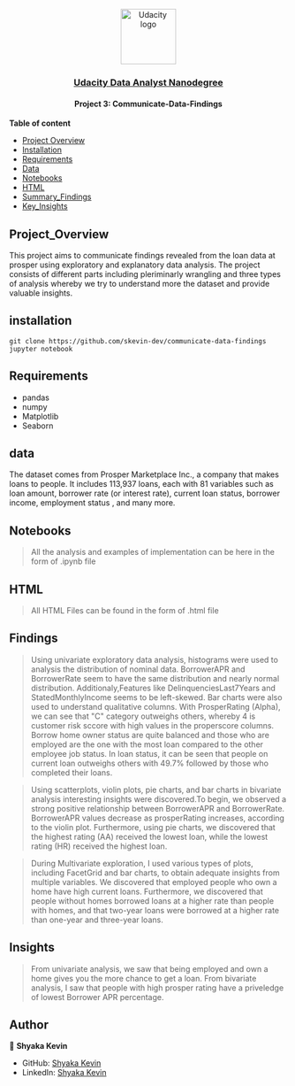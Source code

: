 <p align="center">
  <a href="https://www.udacity.com/">
    <img src='https://course_report_production.s3.amazonaws.com/rich/rich_files/rich_files/5511/s300/udacity-logo.png' alt="Udacity logo" width = 100px>
   </a>
</p>
<h3 align="center"><a href='https://www.udacity.com/course/data-analyst-nanodegree--nd002'> Udacity Data Analyst Nanodegree </a></h3>
<h4 align="center">Project  3: Communicate-Data-Findings</h4>


**Table of content**

- [Project Overview](#Project_Overview)
- [Installation](#installation)
- [Requirements](#Requirements)
- [Data](#data)
- [Notebooks](#notebooks)
- [HTML](#HTML)
- [Summary_Findings](#Findings)
- [Key_Insights](#Insights)



## Project_Overview

This project aims to communicate findings revealed from the loan data at prosper using exploratory and explanatory data analysis. The project consists of different parts including pleriminarly wrangling and three types of analysis whereby we try to understand more the dataset and provide valuable insights.


## installation 
```
git clone https://github.com/skevin-dev/communicate-data-findings
jupyter notebook 
```

## Requirements

* pandas 
* numpy 
* Matplotlib
* Seaborn


## data

The dataset comes from Prosper Marketplace Inc., a company that makes loans to people. It includes 113,937 loans, each with 81 variables such as loan amount, borrower rate (or interest rate), current loan status, borrower income, employment status , and many more.

## Notebooks

> All the analysis and examples of implementation can be here in the form of .ipynb file


## HTML 

> All HTML Files can be found in the form of .html file

## Findings

> Using univariate exploratory data analysis, histograms were used to analysis the distribution of nominal data. BorrowerAPR and BorrowerRate seem to have the same distribution and nearly normal distribution. Additionaly,Features like DelinquenciesLast7Years and StatedMonthlyIncome seems to be left-skewed. Bar charts were also used to understand qualitative columns. With ProsperRating (Alpha), we can see that "C" category outweighs others, whereby 4 is customer risk sccore with high values in the properscore columns. Borrow home owner status are quite balanced and those who are employed are the one with the most loan compared to the other employee job status. In loan status, it can be seen that people on current loan outweighs others with 49.7% followed by those who completed their loans.

> Using scatterplots, violin plots, pie charts, and bar charts in bivariate analysis interesting insights were discovered.To begin, we observed a strong positive relationship between BorrowerAPR and BorrowerRate. BorrowerAPR values decrease as prosperRating increases, according to the violin plot. Furthermore, using pie charts, we discovered that the highest rating (AA) received the lowest loan, while the lowest rating (HR) received the highest loan.

> During Multivariate exploration, I used various types of plots, including FacetGrid and bar charts, to obtain adequate insights from multiple variables. We discovered that employed people who own a home have high current loans. Furthermore, we discovered that people without homes borrowed loans at a higher rate than people with homes, and that two-year loans were borrowed at a higher rate than one-year and three-year loans.

## Insights 

> From univariate analysis, we saw that being employed and own a home gives you the more chance to get a loan. From bivariate analysis, I saw that people with high prosper rating have a priveledge of lowest Borrower APR percentage.

## Author

👤 **Shyaka Kevin**

- GitHub: [Shyaka Kevin](https://github.com/skevin-dev)
- LinkedIn: [Shyaka Kevin](https://www.linkedin.com/in/shyaka-kevin/)